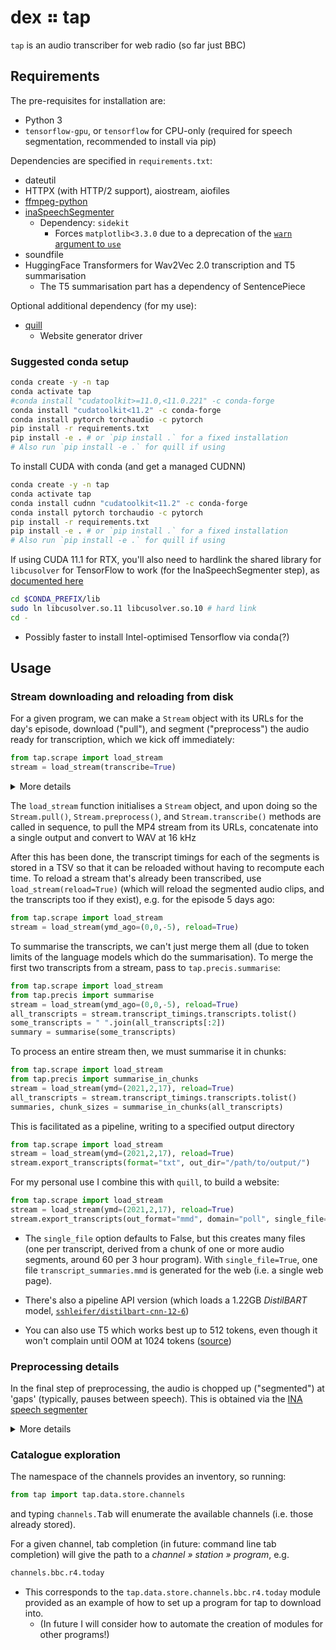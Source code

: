 # dex ⠶ tap

`tap` is an audio transcriber for web radio
(so far just BBC)

## Requirements

The pre-requisites for installation are:

- Python 3
- `tensorflow-gpu`, or `tensorflow` for CPU-only (required for speech segmentation, recommended
  to install via pip)

Dependencies are specified in `requirements.txt`:

- dateutil
- HTTPX (with HTTP/2 support), aiostream, aiofiles
- [ffmpeg-python](https://github.com/kkroening/ffmpeg-python)
- [inaSpeechSegmenter](https://github.com/ina-foss/inaSpeechSegmenter)
  - Dependency: `sidekit`
    - Forces `matplotlib<3.3.0` due to a deprecation of the
      [`warn` argument to `use`](https://matplotlib.org/stable/api/prev_api_changes/api_changes_3.3.0.html?highlight=deprecations#arguments)
- soundfile
- HuggingFace Transformers for Wav2Vec 2.0 transcription and T5 summarisation
  - The T5 summarisation part has a dependency of SentencePiece

Optional additional dependency (for my use):

- [quill](https://github.com/spin-systems/quill)
  - Website generator driver

### Suggested conda setup

```sh
conda create -y -n tap
conda activate tap
#conda install "cudatoolkit>=11.0,<11.0.221" -c conda-forge
conda install "cudatoolkit<11.2" -c conda-forge
conda install pytorch torchaudio -c pytorch
pip install -r requirements.txt
pip install -e . # or `pip install .` for a fixed installation
# Also run `pip install -e .` for quill if using
```

To install CUDA with conda (and get a managed CUDNN)

```sh
conda create -y -n tap
conda activate tap
conda install cudnn "cudatoolkit<11.2" -c conda-forge
conda install pytorch torchaudio -c pytorch
pip install -r requirements.txt
pip install -e . # or `pip install .` for a fixed installation
# Also run `pip install -e .` for quill if using
```

If using CUDA 11.1 for RTX, you'll also need to hardlink the shared library for `libcusolver`
for TensorFlow to work (for the InaSpeechSegmenter step), as
[documented here](https://github.com/tensorflow/tensorflow/issues/44777)

```sh
cd $CONDA_PREFIX/lib
sudo ln libcusolver.so.11 libcusolver.so.10 # hard link
cd -
```

- Possibly faster to install Intel-optimised Tensorflow via conda(?)

## Usage

### Stream downloading and reloading from disk

For a given program, we can make a `Stream` object with its
URLs for the day's episode, download ("pull"), and segment ("preprocess")
the audio ready for transcription, which we kick off immediately:

```py
from tap.scrape import load_stream
stream = load_stream(transcribe=True)
```

<details><summary>More details</summary>

<p>

- Current default program for `load_stream` is the BBC R4 Today programme.
- Current default value of the `transcribe` argument for `load_stream` is `False`. Setting it to
  `True` will initiate the transcription immediately upon creating the stream object.
- This step automatically calculates the URLs of the MP4 segments by obtaining the
  episode ID from the list of available episodes from the stored program (series) ID.
  - In future, when adding a new program, it will be possible to search for the program ID,
    or it could be obtained as the parent ID (given as episode metadata JSON) to then
    store within the module entry for that program upon its creation in `tap.data.store`
- To get its URLs for the day before yesterday, pass the `ymd_ago` argument (a tuple)
  e.g. `load_stream(ymd_ago=(0,0,-2))` or pass the `ymd` argument [either a `datetime.date` or an integer tuple
  `(y,m,d)`] for an absolute date e.g. `load_stream(ymd=(2021,2,8))`
- The value for `max_s` is crucial to avoiding an out of memory error when running the model:
  the audio file is first split up based on pauses between speakers, but the `max_s` value (a float)
  sets the maximum number of seconds between the segments (i.e. maximum duration of audio clips
  to be transcribed). Default is 50 seconds based on my experience.

</p>

</details>
  
The `load_stream` function initialises a `Stream` object, and upon doing so the
`Stream.pull()`, `Stream.preprocess()`, and `Stream.transcribe()` methods are called
in sequence, to pull the MP4 stream from its URLs, concatenate into a single output
and convert to WAV at 16 kHz

After this has been done, the transcript timings for each of the segments is stored in a TSV
so that it can be reloaded without having to recompute each time. To reload a stream that's
already been transcribed, use `load_stream(reload=True)` (which will reload the segmented
audio clips, and the transcripts too if they exist), e.g. for the episode 5 days ago:

```py
from tap.scrape import load_stream
stream = load_stream(ymd_ago=(0,0,-5), reload=True)
```

To summarise the transcripts, we can't just merge them all (due to token limits of the language
models which do the summarisation). To merge the first two transcripts from a stream, pass to
`tap.precis.summarise`:

```py
from tap.scrape import load_stream
from tap.precis import summarise
stream = load_stream(ymd_ago=(0,0,-5), reload=True)
all_transcripts = stream.transcript_timings.transcripts.tolist()
some_transcripts = " ".join(all_transcripts[:2])
summary = summarise(some_transcripts)
```

To process an entire stream then, we must summarise it in chunks:

```py
from tap.scrape import load_stream
from tap.precis import summarise_in_chunks
stream = load_stream(ymd=(2021,2,17), reload=True)
all_transcripts = stream.transcript_timings.transcripts.tolist()
summaries, chunk_sizes = summarise_in_chunks(all_transcripts)
```

This is facilitated as a pipeline, writing to a specified output directory

```py
from tap.scrape import load_stream
stream = load_stream(ymd=(2021,2,17), reload=True)
stream.export_transcripts(format="txt", out_dir="/path/to/output/")
```

For my personal use I combine this with `quill`, to build a website:

```py
from tap.scrape import load_stream
stream = load_stream(ymd=(2021,2,17), reload=True)
stream.export_transcripts(out_format="mmd", domain="poll", single_file=True)
```

- The `single_file` option defaults to False, but this creates many files (one per transcript,
  derived from a chunk of one or more audio segments, around 60 per 3 hour program). With
  `single_file=True`, one file `transcript_summaries.mmd` is generated for the web (i.e. a single
  web page).

- There's also a pipeline API version (which loads a 1.22GB _DistilBART_ model,
  [`sshleifer/distilbart-cnn-12-6`](https://huggingface.co/sshleifer/distilbart-cnn-12-6))

- You can also use T5 which works best up to 512 tokens, even though it won't complain until OOM at
  1024 tokens ([source](https://github.com/huggingface/transformers/issues/4224#issuecomment-670550353))

### Preprocessing details

In the final step of preprocessing, the audio is chopped up ("segmented") at 'gaps'
(typically, pauses between speech). This is obtained via the
[INA speech segmenter](https://github.com/ina-foss/inaSpeechSegmenter)

<details><summary>More details</summary>

<p>

First, the audio is labelled as speech/noise/music (by default it will also annotate gender,
which in my experience gives more accurate speaker segmentation). While gender assignment is
not necessary if we are solely interested in the blanks (annotated as `noEnergy`), obtaining
it now means it's unnecessary to recompute later:

This creates a TSV something like this:

```csv
labels  start   stop
male    0.0     1.72
noEnergy        1.72    2.32
male    2.32    19.32
noEnergy        19.32   19.78
male    19.78   38.44
noEnergy        38.44   38.82
male    38.82   39.92
noEnergy        39.92   40.5
male    40.5    59.96
```

The benefit of calculating this once on the entire program is that it's less likely to assign
the "no energy" label to the speech immediately at the beginning of an arbitrarily segmented
audio clip (e.g. previously I split the program into 60 second breaks).

Given a minimum window (e.g. 10 seconds) we can segment on these "no energy" pauses.
Any smaller segments than this simply get fused together.

Lastly, a Wav2Vec2 model trained for 960h is loaded from the HuggingFace Hub,
and the text produced is annotated onto each segment in the `Stream.transcripts`
attribute (which when set adds a column to the `Stream.transcript_timings` DataFrame).

</p>

</details>

### Catalogue exploration

The namespace of the channels provides an inventory, so running:

```py
from tap import tap.data.store.channels
```

and typing `channels.`<kbd>Tab</kbd> will enumerate the available channels
(i.e. those already stored).

For a given channel, tab completion (in future: command line tab completion)
will give the path to a _channel » station » program_, e.g.

```py
channels.bbc.r4.today
```

- This corresponds to the `tap.data.store.channels.bbc.r4.today` module provided as an example of
  how to set up a program for tap to download into.
  - (In future I will consider how to automate the creation of modules for other programs!)
